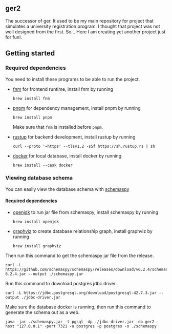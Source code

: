 ## ger2

The successor of ger. It used to be my main repository for project that simulates a university registration program. I thought that project was not well designed from the first. So... Here I am creating yet another project just for fun!.

## Getting started

### Required dependencies

You need to install these programs to be able to run the project.

- [fnm](https://github.com/Schniz/fnm) for frontend runtime, install fnm by running
  ```
  brew install fnm
  ```

- [pnpm](https://pnpm.io) for dependency management, install pnpm by running
  ```
  brew install pnpm
  ```
  Make sure that `fnm` is installed before `pnpm`.

- [rustup](https://rustup.rs) for backend development, install rustup by running
  ```
  curl --proto '=https' --tlsv1.2 -sSf https://sh.rustup.rs | sh
  ```

- [docker](https://docker.com) for local database, install docker by running
  ```
  brew install --cask docker
  ```

### Viewing database schema

You can easily view the database schema with [schemaspy](https://github.com/schemaspy/schemaspy)

#### Required dependencies

- [openjdk](https://openjdk.org) to run jar file from schemaspy, install schemaspy by running
  ```
  brew install openjdk
  ```

- [graphviz](https://graphviz.org) to create database relationship graph, install graphviz by running
  ```
  brew install graphviz
  ```

Then run this command to get the schemaspy jar file from the release.

```
curl -L https://github.com/schemaspy/schemaspy/releases/download/v6.2.4/schemaspy-6.2.4.jar --output ./schemaspy.jar
```

Run this command to download postgres jdbc driver.

```
curl -L https://jdbc.postgresql.org/download/postgresql-42.7.3.jar --output ./jdbc-driver.jar
```

Make sure the database docker is running, then run this command to generate the schema out as a web.

```
java -jar ./schemaspy.jar -t pgsql -dp ./jdbc-driver.jar -db ger2 -host "127.0.0.1" -port 7321 -u postgres -p postgres -o ./schemaspy
```
